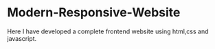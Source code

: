 # Modern-Responsive-Website
Here I have developed a complete frontend  website using html,css and javascript.
